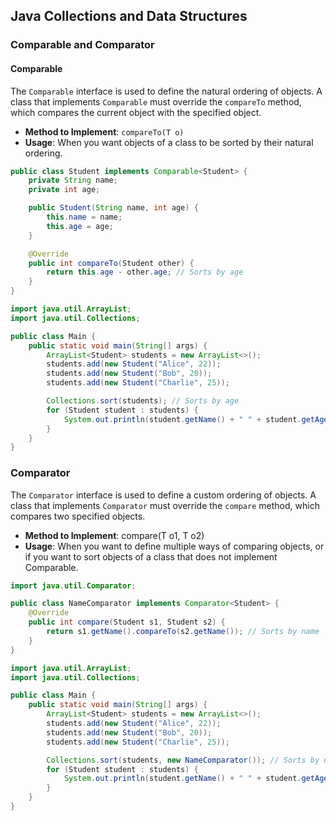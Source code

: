 ## Java Collections and Data Structures

### Comparable and Comparator

#### Comparable

The `Comparable` interface is used to define the natural ordering of objects. A class that implements `Comparable` must override the `compareTo` method, which compares the current object with the specified object.

- **Method to Implement**: `compareTo(T o)`
- **Usage**: When you want objects of a class to be sorted by their natural ordering.

```java
public class Student implements Comparable<Student> {
    private String name;
    private int age;

    public Student(String name, int age) {
        this.name = name;
        this.age = age;
    }

    @Override
    public int compareTo(Student other) {
        return this.age - other.age; // Sorts by age
    }
}
```

```java
import java.util.ArrayList;
import java.util.Collections;

public class Main {
    public static void main(String[] args) {
        ArrayList<Student> students = new ArrayList<>();
        students.add(new Student("Alice", 22));
        students.add(new Student("Bob", 20));
        students.add(new Student("Charlie", 25));

        Collections.sort(students); // Sorts by age
        for (Student student : students) {
            System.out.println(student.getName() + " " + student.getAge());
        }
    }
}

```

### Comparator
The `Comparator` interface is used to define a custom ordering of objects. A class that implements `Comparator` must override the `compare` method, which compares two specified objects.
- **Method to Implement**: compare(T o1, T o2)
- **Usage**: When you want to define multiple ways of comparing objects, or if you want to sort objects of a class that does not implement Comparable.

```java
import java.util.Comparator;

public class NameComparator implements Comparator<Student> {
    @Override
    public int compare(Student s1, Student s2) {
        return s1.getName().compareTo(s2.getName()); // Sorts by name
    }
}

```

```java
import java.util.ArrayList;
import java.util.Collections;

public class Main {
    public static void main(String[] args) {
        ArrayList<Student> students = new ArrayList<>();
        students.add(new Student("Alice", 22));
        students.add(new Student("Bob", 20));
        students.add(new Student("Charlie", 25));

        Collections.sort(students, new NameComparator()); // Sorts by name
        for (Student student : students) {
            System.out.println(student.getName() + " " + student.getAge());
        }
    }
}

```